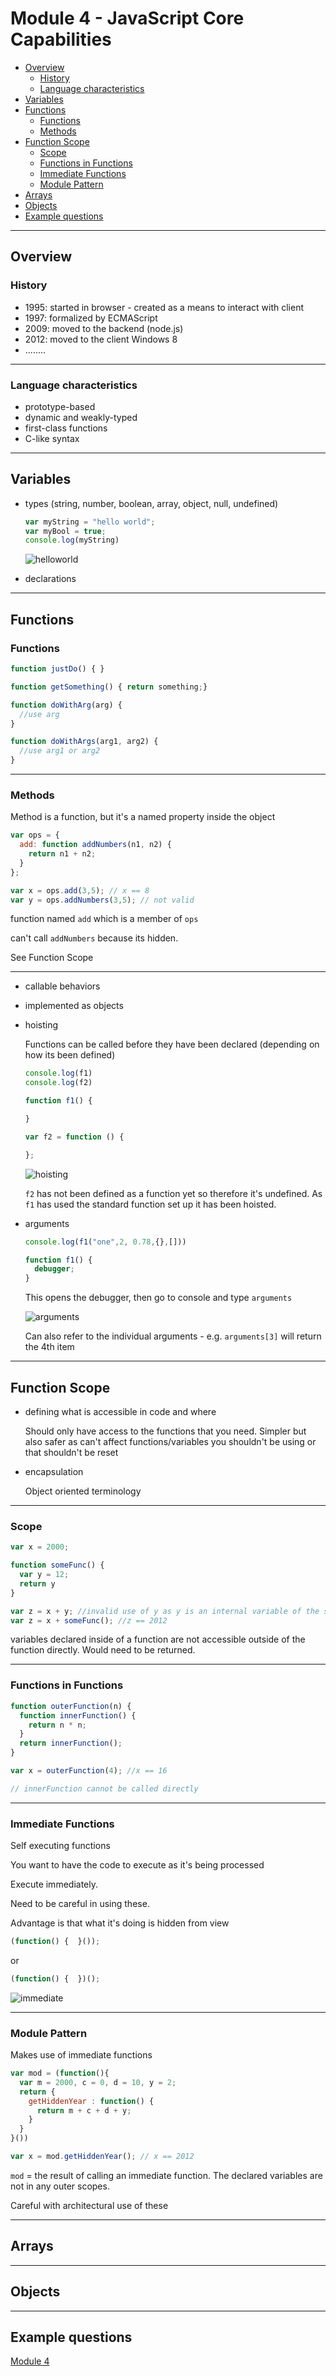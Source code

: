 # Module 4 - JavaScript Core Capabilities <!-- omit in toc -->

- [Overview](#Overview)
  - [History](#History)
  - [Language characteristics](#Language-characteristics)
- [Variables](#Variables)
- [Functions](#Functions)
  - [Functions](#Functions-1)
  - [Methods](#Methods)
- [Function Scope](#Function-Scope)
  - [Scope](#Scope)
  - [Functions in Functions](#Functions-in-Functions)
  - [Immediate Functions](#Immediate-Functions)
  - [Module Pattern](#Module-Pattern)
- [Arrays](#Arrays)
- [Objects](#Objects)
- [Example questions](#Example-questions)

---

## Overview

### History

- 1995: started in browser - created as a means to interact with client
- 1997: formalized by ECMAScript
- 2009: moved to the backend (node.js)
- 2012: moved to the client Windows 8
- ........

---

### Language characteristics

- prototype-based
- dynamic and weakly-typed
- first-class functions
- C-like syntax

---

## Variables

- types (string, number, boolean, array, object, null, undefined)
  
  ```js
  var myString = "hello world";
  var myBool = true;
  console.log(myString)
  ```

  ![helloworld](../images/helloworld.png)

- declarations

---

## Functions

### Functions
```js
function justDo() { }

function getSomething() { return something;}

function doWithArg(arg) {
  //use arg
}

function doWithArgs(arg1, arg2) {
  //use arg1 or arg2
}
```

---

### Methods

Method is a function, but it's a named property inside the object

```js
var ops = {
  add: function addNumbers(n1, n2) {
    return n1 + n2;
  }
};

var x = ops.add(3,5); // x == 8
var y = ops.addNumbers(3,5); // not valid
```

function named `add` which is a member of `ops`

can't call `addNumbers` because its hidden.

See Function Scope

---

- callable behaviors
- implemented as objects
- hoisting

  Functions can be called before they have been declared (depending on how its been defined)
  
  ```js
  console.log(f1)
  console.log(f2)

  function f1() {

  }

  var f2 = function () {

  };
  ```

  ![hoisting](../images/hoisting.png)

  `f2` has not been defined as a function yet so therefore it's undefined.  As `f1` has used the standard function set up it has been hoisted.

- arguments

  ```js
  console.log(f1("one",2, 0.78,{},[]))

  function f1() {
    debugger;
  }
  ```

  This opens the debugger, then go to console and type `arguments`

  ![arguments](../images/arguments.png)

  Can also refer to the individual arguments - e.g. `arguments[3]` will return the 4th item

---

## Function Scope

- defining what is accessible in code and where
  
  Should only have access to the functions that you need.  Simpler but also safer as can't affect functions/variables you shouldn't be using or that shouldn't be reset

- encapsulation
  
  Object oriented terminology

---

### Scope

```js
var x = 2000;

function someFunc() {
  var y = 12;
  return y
}

var z = x + y; //invalid use of y as y is an internal variable of the someFunc function
var z = x + someFunc(); //z == 2012
```

variables declared inside of a function are not accessible outside of the function directly.  Would need to be returned.

---

### Functions in Functions

```js
function outerFunction(n) {
  function innerFunction() {
    return n * n;
  }
  return innerFunction();
}

var x = outerFunction(4); //x == 16

// innerFunction cannot be called directly
```

---

### Immediate Functions

Self executing functions

You want to have the code to execute as it's being processed

Execute immediately.

Need to be careful in using these.

Advantage is that what it's doing is hidden from view

```js
(function() {  }());
```

or

```js
(function() {  })();
```

![immediate](../images/immediatefunctions.png)

---

### Module Pattern

Makes use of immediate functions

```js
var mod = (function(){
  var m = 2000, c = 0, d = 10, y = 2;
  return {
    getHiddenYear : function() {
      return m + c + d + y;
    }
  }
}())

var x = mod.getHiddenYear(); // x == 2012
```

`mod` = the result of calling an immediate function.  The declared variables are not in any outer scopes.

Careful with architectural use of these

---

## Arrays



---

## Objects



---

## Example questions

[Module 4](./example-questions/4-example-questions.pdf)

